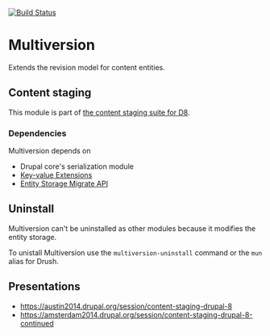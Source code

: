 [![Build Status](https://travis-ci.org/dickolsson/drupal-multiversion.svg?branch=8.x-1.x)](https://travis-ci.org/dickolsson/drupal-multiversion)

Multiversion
============

Extends the revision model for content entities.

## Content staging

This module is part of [the content staging suite for D8](https://www.drupal.org/project/deploy#d8).

### Dependencies

Multiversion depends on
  * Drupal core's serialization module
  * [Key-value Extensions](https://www.drupal.org/project/key_value)
  * [Entity Storage Migrate API](https://drupal.org/project/entity_storage_migrate)
  
## Uninstall

Multiversion can't be uninstalled as other modules because it modifies the entity storage.

To unistall Multiversion use the `multiversion-uninstall` command or the `mun` alias for Drush.

## Presentations

- https://austin2014.drupal.org/session/content-staging-drupal-8
- https://amsterdam2014.drupal.org/session/content-staging-drupal-8-continued
